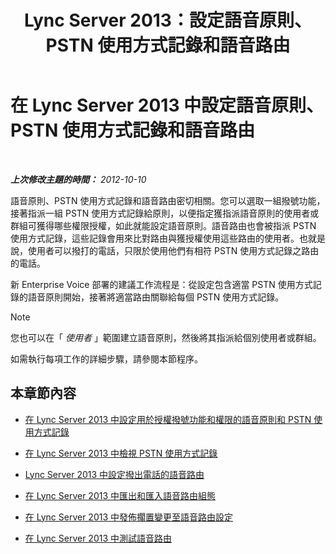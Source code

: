 ﻿---
title: Lync Server 2013：設定語音原則、PSTN 使用方式記錄和語音路由
TOCTitle: 設定語音原則、PSTN 使用方式記錄和語音路由
ms:assetid: 1e5a15f9-6f42-4dc6-baaa-24daf54afc4d
ms:mtpsurl: https://technet.microsoft.com/zh-tw/library/Gg398272(v=OCS.15)
ms:contentKeyID: 49290289
ms.date: 08/10/2015
mtps_version: v=OCS.15
ms.translationtype: HT
---

# 在 Lync Server 2013 中設定語音原則、PSTN 使用方式記錄和語音路由

 

_**上次修改主題的時間：** 2012-10-10_

語音原則、PSTN 使用方式記錄和語音路由密切相關。您可以選取一組撥號功能，接著指派一組 PSTN 使用方式記錄給原則，以便指定獲指派語音原則的使用者或群組可獲得哪些權限授權，如此就能設定語音原則。語音路由也會被指派 PSTN 使用方式記錄，這些記錄會用來比對路由與獲授權使用這些路由的使用者。也就是說，使用者可以撥打的電話，只限於使用他們有相符 PSTN 使用方式記錄之路由的電話。

新 Enterprise Voice 部署的建議工作流程是：從設定包含適當 PSTN 使用方式記錄的語音原則開始，接著將適當路由關聯給每個 PSTN 使用方式記錄。

> [!NOTE]  
> 您也可以在「 <em>使用者</em> 」範圍建立語音原則，然後將其指派給個別使用者或群組。



如需執行每項工作的詳細步驟，請參閱本節程序。

## 本章節內容

  - [在 Lync Server 2013 中設定用於授權撥號功能和權限的語音原則和 PSTN 使用方式記錄](lync-server-2013-configuring-voice-policies-and-pstn-usage-records-to-authorize-calling-features-and-privileges.md)

  - [在 Lync Server 2013 中檢視 PSTN 使用方式記錄](lync-server-2013-view-pstn-usage-records.md)

  - [Lync Server 2013 中設定撥出電話的語音路由](lync-server-2013-configuring-voice-routes-for-outbound-calls.md)

  - [在 Lync Server 2013 中匯出和匯入語音路由組態](lync-server-2013-exporting-and-importing-voice-routing-configuration.md)

  - [在 Lync Server 2013 中發佈擱置變更至語音路由設定](lync-server-2013-publish-pending-changes-to-the-voice-routing-configuration.md)

  - [在 Lync Server 2013 中測試語音路由](lync-server-2013-test-voice-routing.md)

